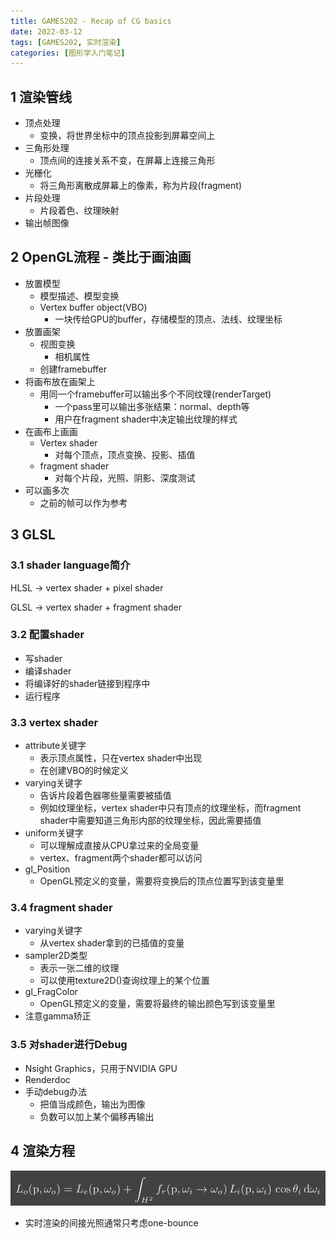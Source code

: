 ```yaml
---
title: GAMES202 - Recap of CG basics
date: 2022-03-12
tags: [GAMES202, 实时渲染]
categories: [图形学入门笔记]
---
```


## 1 渲染管线

- 顶点处理
    - 变换，将世界坐标中的顶点投影到屏幕空间上
- 三角形处理
    - 顶点间的连接关系不变，在屏幕上连接三角形
- 光栅化
    - 将三角形离散成屏幕上的像素，称为片段(fragment)
- 片段处理
    - 片段着色、纹理映射
- 输出帧图像

## 2 OpenGL流程 - 类比于画油画

- 放置模型
    - 模型描述、模型变换
    - Vertex buffer object(VBO)
        - 一块传给GPU的buffer，存储模型的顶点、法线、纹理坐标
- 放置画架
    - 视图变换
        - 相机属性
    - 创建framebuffer
- 将画布放在画架上
    - 用同一个framebuffer可以输出多个不同纹理(renderTarget)
        - 一个pass里可以输出多张结果：normal、depth等
        - 用户在fragment shader中决定输出纹理的样式
- 在画布上画画
    - Vertex shader
        - 对每个顶点，顶点变换、投影、插值
    - fragment shader
        - 对每个片段，光照、阴影、深度测试
- 可以画多次
    - 之前的帧可以作为参考

## 3 GLSL

### 3.1 shader language简介

HLSL → vertex shader + pixel shader

GLSL → vertex shader + fragment shader

### 3.2 配置shader

- 写shader
- 编译shader
- 将编译好的shader链接到程序中
- 运行程序

### 3.3 vertex shader

- attribute关键字
    - 表示顶点属性，只在vertex shader中出现
    - 在创建VBO的时候定义
- varying关键字
    - 告诉片段着色器哪些量需要被插值
    - 例如纹理坐标，vertex shader中只有顶点的纹理坐标，而fragment shader中需要知道三角形内部的纹理坐标，因此需要插值
- uniform关键字
    - 可以理解成直接从CPU拿过来的全局变量
    - vertex、fragment两个shader都可以访问
- gl_Position
    - OpenGL预定义的变量，需要将变换后的顶点位置写到该变量里

### 3.4 fragment shader

- varying关键字
    - 从vertex shader拿到的已插值的变量
- sampler2D类型
    - 表示一张二维的纹理
    - 可以使用texture2D()查询纹理上的某个位置
- gl_FragColor
    - OpenGL预定义的变量，需要将最终的输出颜色写到该变量里
- 注意gamma矫正

### 3.5 对shader进行Debug

- Nsight Graphics，只用于NVIDIA GPU
- Renderdoc
- 手动debug办法
    - 把值当成颜色，输出为图像
    - 负数可以加上某个偏移再输出

## 4 渲染方程

![img](Recap%20of%20CG%20basics/https%253A%252F%252Fs3-us-west-2.amazonaws.com%252Fsecure.notion-static.com%252F56298d70-cd6c-4046-b024-1ee97028e215%252FUntitled.png)

- 实时渲染的间接光照通常只考虑one-bounce